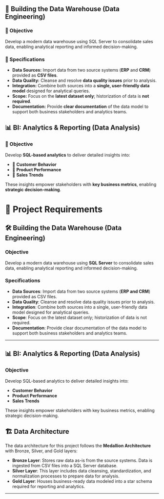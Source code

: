 ## 📌 Building the Data Warehouse (Data Engineering)

### 🎯 Objective
Develop a modern data warehouse using SQL Server to consolidate sales data, enabling analytical reporting and informed decision-making.

### 📝 Specifications
- **Data Sources:** Import data from two source systems (**ERP** and **CRM**) provided as **CSV files**.
- **Data Quality:** Cleanse and resolve **data quality issues** prior to analysis.
- **Integration:** Combine both sources into a **single, user-friendly data model** designed for analytical queries.
- **Scope:** Focus on the **latest dataset only**; historization of data is **not required**.
- **Documentation:** Provide **clear documentation** of the data model to support both business stakeholders and analytics teams.

## 📊 BI: Analytics & Reporting (Data Analysis)

### 🎯 Objective
Develop **SQL-based analytics** to deliver detailed insights into:

- 📌 **Customer Behavior**
- 📌 **Product Performance**
- 📌 **Sales Trends**

These insights empower stakeholders with **key business metrics**, enabling **strategic decision-making**.

# 🚀 Project Requirements


## 🛠️ Building the Data Warehouse (Data Engineering)  

### **Objective**  
Develop a modern data warehouse using **SQL Server** to consolidate sales data, enabling analytical reporting and informed decision-making.  

### **Specifications**  
- **Data Sources**: Import data from two source systems (**ERP and CRM**) provided as CSV files.  
- **Data Quality**: Cleanse and resolve data quality issues prior to analysis.  
- **Integration**: Combine both sources into a single, user-friendly data model designed for analytical queries.  
- **Scope**: Focus on the latest dataset only; historization of data is not required.  
- **Documentation**: Provide clear documentation of the data model to support both business stakeholders and analytics teams.  

---

## 📊 BI: Analytics & Reporting (Data Analysis)  

### **Objective**  
Develop SQL-based analytics to deliver detailed insights into:  

- **Customer Behavior**  
- **Product Performance**  
- **Sales Trends**  

These insights empower stakeholders with key business metrics, enabling strategic decision-making.  

## 🏗️ Data Architecture  
The data architecture for this project follows the **Medallion Architecture** with Bronze, Silver, and Gold layers:

- **Bronze Layer**: Stores raw data as-is from the source systems. Data is ingested from CSV files into a SQL Server database.  
- **Silver Layer**: This layer includes data cleansing, standardization, and normalization processes to prepare data for analysis.  
- **Gold Layer**: Houses business-ready data modeled into a star schema required for reporting and analytics.  

---



